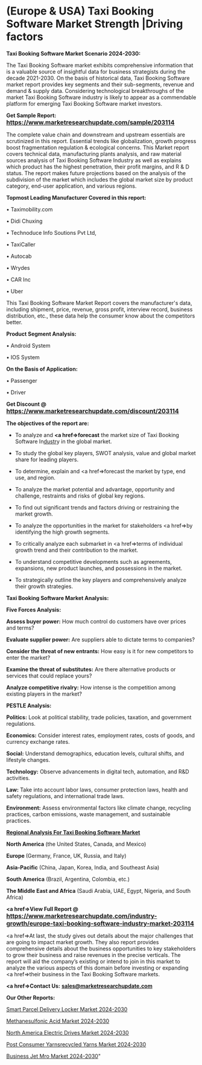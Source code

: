 # (Europe & USA) Taxi Booking Software Market Strength |Driving factors

<strong>Taxi Booking Software Market Scenario 2024-2030:</strong>

The Taxi Booking Software market exhibits comprehensive information that is a valuable source of insightful data for business strategists during the decade 2021-2030. On the basis of historical data, Taxi Booking Software market report provides key segments and their sub-segments, revenue and demand &amp; supply data. Considering technological breakthroughs of the market Taxi Booking Software industry is likely to appear as a commendable platform for emerging Taxi Booking Software market investors.

<strong>Get Sample Report: <a href=https://www.marketresearchupdate.com/sample/203114><font size=3 color=#0000ff>https://www.marketresearchupdate.com/sample/203114</font></a></strong>

The complete value chain and downstream and upstream essentials are scrutinized in this report. Essential trends like globalization, growth progress boost fragmentation regulation &amp; ecological concerns. This Market report covers technical data, manufacturing plants analysis, and raw material sources analysis of Taxi Booking Software Industry as well as explains which product has the highest penetration, their profit margins, and R & D status. The report makes future projections based on the analysis of the subdivision of the market which includes the global market size by product category, end-user application, and various regions.

<strong>Topmost Leading Manufacturer Covered in this report:</strong>

• Taximobility.com

• Didi Chuxing

• Technoduce Info Soutions Pvt Ltd,

• TaxiCaller

• Autocab

• Wrydes

• CAR Inc

• Uber

This Taxi Booking Software Market Report covers the manufacturer's data, including shipment, price, revenue, gross profit, interview record, business distribution, etc., these data help the consumer know about the competitors better.

<strong>Product Segment Analysis: </strong>

• Android System

• IOS System

<strong>On the Basis of Application:</strong>

• Passenger

• Driver

<strong>Get Discount @ <a href=https://www.marketresearchupdate.com/discount/203114><font size=3 color=#0000ff>https://www.marketresearchupdate.com/discount/203114</font></a></strong>

<strong><b>The objectives of the report are:</b></strong>

- To analyze and <strong><a href=><strong>forecast</strong></a></strong> the market size of Taxi Booking Software In<a href=ASDF991299>dustr</a>y in the global market.

- To study the global key players, SWOT analysis, value and global market share for leading players.

- To determine, explain and <a href=>forecast</a> the market by type, end use, and region.

- To analyze the market potential and advantage, opportunity and challenge, restraints and risks of global key regions.

- To find out significant trends and factors driving or restraining the market growth.

- To analyze the opportunities in the market for stakeholders <a href=>by</a> identifying the high growth segments.

- To critically analyze each submarket in <a href=>terms</a> of individual growth trend and their contribution to the market.

- To understand competitive developments such as agreements, expansions, new product launches, and possessions in the market.

- To strategically outline the key players and comprehensively analyze their growth strategies.

<strong>Taxi Booking Software Market Analysis:</strong>

<strong>Five Forces Analysis:</strong>

<strong>Assess buyer power:</strong> How much control do customers have over prices and terms?

<strong>Evaluate supplier power:</strong> Are suppliers able to dictate terms to companies?

<strong>Consider the threat of new entrants:</strong> How easy is it for new competitors to enter the market?

<strong>Examine the threat of substitutes:</strong> Are there alternative products or services that could replace yours?

<strong>Analyze competitive rivalry:</strong> How intense is the competition among existing players in the market?

<strong>PESTLE Analysis:</strong>

<strong>Politics:</strong> Look at political stability, trade policies, taxation, and government regulations.

<strong>Economics:</strong> Consider interest rates, employment rates, costs of goods, and currency exchange rates.

<strong>Social:</strong> Understand demographics, education levels, cultural shifts, and lifestyle changes.

<strong>Technology:</strong> Observe advancements in digital tech, automation, and R&D activities.

<strong>Law:</strong> Take into account labor laws, consumer protection laws, health and safety regulations, and international trade laws.

<strong>Environment:</strong> Assess environmental factors like climate change, recycling practices, carbon emissions, waste management, and sustainable practices.

<strong><u><b>Regional Analysis For Taxi Booking Software Market</b></u></strong>

<strong><b>North America</b></strong> (the United States, Canada, and Mexico)

<strong><b>Europe </b></strong>(Germany, France, UK, Russia, and Italy)

<strong><b>Asia-Pacific</b></strong> (China, Japan, Korea, India, and Southeast Asia)

<strong><b>South America</b></strong> (Brazil, Argentina, Colombia, etc.)

<strong><b>The Middle East and Africa</b></strong> (Saudi Arabia, UAE, Egypt, Nigeria, and South Africa)

<strong><a href=>View Full Report</a> @ <a href=https://www.marketresearchupdate.com/industry-growth/europe-taxi-booking-software-industry-market-203114><font size=3 color=#0000ff>https://www.marketresearchupdate.com/industry-growth/europe-taxi-booking-software-industry-market-203114</font></a></strong>

<a href=>At last,</a> the study gives out details about the major challenges that are going to impact market growth. They also report provides comprehensive details about the business opportunities to key stakeholders to grow their business and raise revenues in the precise verticals. The report will aid the company’s existing or intend to join in this market to analyze the various aspects of this domain before investing or expanding <a href=>their</a> business in the Taxi Booking Software markets.

<strong><a href=>Contact Us:</a></strong>
<strong>sales@marketresearchupdate.com</strong>

<strong>Our Other Reports:</strong>

<a href=https://www.linkedin.com/pulse/smart-parcel-delivery-locker-market-size-set>Smart Parcel Delivery Locker Market 2024-2030</a>

<a href=https://www.linkedin.com/pulse/methanesulfonic-acid-market-2023-remarking-enormous>Methanesulfonic Acid Market 2024-2030</a>

<a href=https://www.linkedin.com/pulse/north-america-electric-drives-market-2023-size-share>North America Electric Drives Market 2024-2030</a>

<a href=https://www.linkedin.com/pulse/post-consumer-yarnsrecycled-yarns-market-odgqf/>Post Consumer Yarnsrecycled Yarns Market 2024-2030</a>

<a href=https://medium.com/@plutobruno85/business-jet-mro-market-by-manufacturers-regions-type-and-application-forecast-to-2030-465baac2bce7>Business Jet Mro Market 2024-2030</a>"

